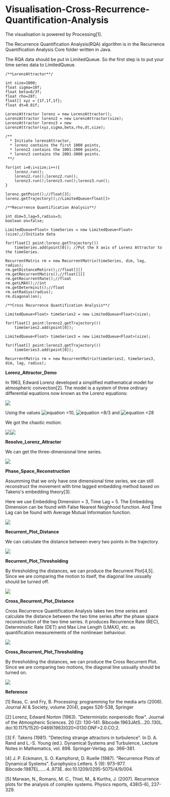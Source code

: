 # Visualisation-Cross-Recurrence-Quantification-Analysis

The visualisation is powered by Processing[1].

The Recurrence Quantification Analysis(RQA) algorithm is in the Recurrence Quantification Analysis Core folder written in Java. 

The RQA data should be put in LimitedQueue<Float>. So the first step is to put your time series data to LimitedQueue<Float>.

~~~~
/**LorenzAttractor**/

int size=1000;
float sigma=10f;
float beta=8/3f;
float rho=28f;
float[] xyz = {1f,1f,1f};
float dt=0.01f;

LorenzAttractor lorenz = new LorenzAttractor();
LorenzAttractor lorenz2 = new LorenzAttractor(size);
LorenzAttractor lorenz3 = new LorenzAttractor(xyz,sigma,beta,rho,dt,size);

/**
  * Initiate lorenzAttractor, 
  * lorenz contains the first 1000 points, 
  * lorenz2 contains the 1001-2000 points, 
  * lorenz3 contains the 2001-3000 points.
 **/

for(int i=0;i<size;i++){
    lorenz.run();
    lorenz2.run();lorenz2.run();
    lorenz3.run();lorenz3.run();lorenz3.run();
}

lorenz.getPoint();//float[3];
lorenz.getTrajectory();//LimitedQueue<float[]>

/**Recurrence Quantification Analysis**/

int dim=3,lag=5,radius=3;
boolean on=false;

LimitedQueue<Float> timeSeries = new LimitedQueue<Float>(size);//Initiate data

for(float[] point:lorenz.getTrajectory())
    timeSeries.add(point[0]); //Put the X axis of Lorenz Attractor to the timeSeries.

RecurrentMatrix rm = new RecurrentMatrix(timeSeries, dim, lag, radius);
rm.getDistanceMatirx();//float[][]
rm.getRecurrentMatirx();//float[][]
rm.getRecurrentRate();//float
rm.getLMAX();//int
rm.getDeterminit();//float
rm.setRadius(radius);
rm.diagonal(on);

/**Cross Recurrence Quantification Analysis**/

LimitedQueue<Float> timeSeries2 = new LimitedQueue<Float>(size);

for(float[] point:lorenz2.getTrajectory())
    timeSeries2.add(point[0]);

LimitedQueue<Float> timeSeries3 = new LimitedQueue<Float>(size);

for(float[] point:lorenz3.getTrajectory())
    timeSeries3.add(point[0]);

RecurrentMatrix rm = new RecurrentMatrix(timeSeries2, timeSeries3, dim, lag, radius);
~~~~

**Lorenz_Attractor_Demo**

In 1963, Edward Lorenz developed a simplified mathematical model for atmospheric convection[2]. The model is a system of three ordinary differential equations now known as the Lorenz equations:

![](Lorenz_Attractor_Equation.svg)

Using the values ![equation](http://www.sciweavers.org/tex2img.php?eq=\sigma&bc=White&fc=Black&im=jpg&fs=12&ff=arev&edit=) =10, ![equation](http://www.sciweavers.org/tex2img.php?eq=\beta&bc=White&fc=Black&im=jpg&fs=12&ff=arev&edit=) =8/3 and ![equation](http://www.sciweavers.org/tex2img.php?eq=\rho&bc=White&fc=Black&im=jpg&fs=12&ff=arev&edit=) =28

We got the chaotic motion:

![](Lorenz_Attractor_Point.gif)![](Lorenz_Attractor_Trajectory.gif)

**Resolve_Lorenz_Attractor**

We can get the three-dimensional time series.

![](Resolve_Lorenz_Attractor.gif)

**Phase_Space_Reconstruction**

Assumming that we only have one dimensional time series, we can still reconstruct the movement with time lagged embedding method based on Takens's embedding theory[3].

Here we use Embedding Dimension = 3, Time Lag = 5. The Embedding Dimension can be found with False Nearest Neighhood function. And Time Lag can be found with Average Mutual Information function.

![](Phase_Space_Reconstruct.gif)

**Recurrent_Plot_Distance**

We can calculate the distance between every two points in the trajectory. 

![](Recurrent_Plot_Distance.gif)

**Recurrent_Plot_Thresholding**

By thresholding the distances, we can produce the Recurrent Plot[4,5]. Since we are comparing the motion to itself, the diagonal line ussually should be turned off.

![](Recurrent_Plot_Thresholding.gif)

**Cross_Recurrent_Plot_Distance**

Cross Recurrence Quantification Analysis takes two time series and calculate the distance between the two time series after the phase space reconstruction of the two time series. It produces Recurrence Rate (REC), Deterministic Rate (DET) and Max Line Length (LMAX), etc. as quantification measurements of the nonlineaer behaviour.

![](Cross_Recurrent_Plot_Distance.gif)

**Cross_Recurrent_Plot_Thresholding**

By thresholding the distances, we can produce the Cross Recurrent Plot. Since we are comparing two motions, the diagonal line ussually should be turned on.

![](Cross_Recurrent_Plot_Thresholding.gif)

**Reference**

[1] Reas, C. and Fry, B. Processing: programming for the media arts (2006). Journal AI & Society, volume 20(4), pages 526-538, Springer

[2] Lorenz, Edward Norton (1963). "Deterministic nonperiodic flow". Journal of the Atmospheric Sciences. 20 (2): 130–141. Bibcode:1963JAtS...20..130L. doi:10.1175/1520-0469(1963)020<0130:DNF>2.0.CO;2.

[3] F. Takens (1981). "Detecting strange attractors in turbulence". In D. A. Rand and L.-S. Young (ed.). Dynamical Systems and Turbulence, Lecture Notes in Mathematics, vol. 898. Springer-Verlag. pp. 366–381.

[4] J. P. Eckmann, S. O. Kamphorst, D. Ruelle (1987). "Recurrence Plots of Dynamical Systems". Europhysics Letters. 5 (9): 973–977. Bibcode:1987EL......4..973E. doi:10.1209/0295-5075/4/9/004.

[5] Marwan, N., Romano, M. C., Thiel, M., & Kurths, J. (2007). Recurrence plots for the analysis of complex systems. Physics reports, 438(5-6), 237-329.